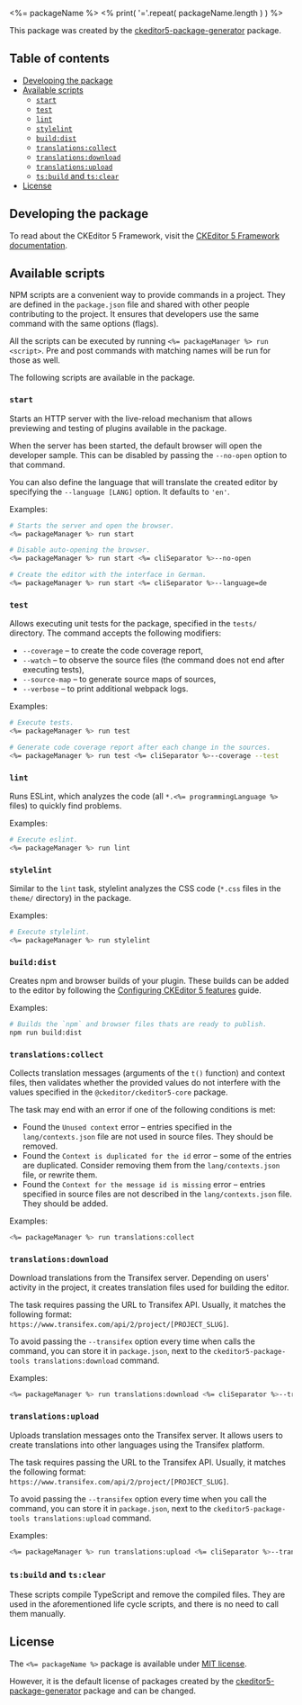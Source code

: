 <%= packageName %>
<% print( '='.repeat( packageName.length ) ) %>

This package was created by the [ckeditor5-package-generator](https://www.npmjs.com/package/ckeditor5-package-generator) package.

## Table of contents

* [Developing the package](#developing-the-package)
* [Available scripts](#available-scripts)
  * [`start`](#start)
  * [`test`](#test)
  * [`lint`](#lint)
  * [`stylelint`](#stylelint)
  * [`build:dist`](#builddist)
  * [`translations:collect`](#translationscollect)
  * [`translations:download`](#translationsdownload)
  * [`translations:upload`](#translationsupload)
  * [`ts:build` and `ts:clear`](#tsbuild-and-tsclear)
* [License](#license)

## Developing the package

To read about the CKEditor 5 Framework, visit the [CKEditor 5 Framework documentation](https://ckeditor.com/docs/ckeditor5/latest/framework/index.html).

## Available scripts

NPM scripts are a convenient way to provide commands in a project. They are defined in the `package.json` file and shared with other people contributing to the project. It ensures that developers use the same command with the same options (flags).

All the scripts can be executed by running `<%= packageManager %> run <script>`. Pre and post commands with matching names will be run for those as well.

The following scripts are available in the package.

### `start`

Starts an HTTP server with the live-reload mechanism that allows previewing and testing of plugins available in the package.

When the server has been started, the default browser will open the developer sample. This can be disabled by passing the `--no-open` option to that command.

You can also define the language that will translate the created editor by specifying the `--language [LANG]` option. It defaults to `'en'`.

Examples:

```bash
# Starts the server and open the browser.
<%= packageManager %> run start

# Disable auto-opening the browser.
<%= packageManager %> run start <%= cliSeparator %>--no-open

# Create the editor with the interface in German.
<%= packageManager %> run start <%= cliSeparator %>--language=de
```

### `test`

Allows executing unit tests for the package, specified in the `tests/` directory. The command accepts the following modifiers:

* `--coverage` &ndash; to create the code coverage report,
* `--watch` &ndash; to observe the source files (the command does not end after executing tests),
* `--source-map` &ndash; to generate source maps of sources,
* `--verbose` &ndash; to print additional webpack logs.

Examples:

```bash
# Execute tests.
<%= packageManager %> run test

# Generate code coverage report after each change in the sources.
<%= packageManager %> run test <%= cliSeparator %>--coverage --test
```

### `lint`

Runs ESLint, which analyzes the code (all `*.<%= programmingLanguage %>` files) to quickly find problems.

Examples:

```bash
# Execute eslint.
<%= packageManager %> run lint
```

### `stylelint`

Similar to the `lint` task, stylelint analyzes the CSS code (`*.css` files in the `theme/` directory) in the package.

Examples:

```bash
# Execute stylelint.
<%= packageManager %> run stylelint
```

### `build:dist`

Creates npm and browser builds of your plugin. These builds can be added to the editor by following the [Configuring CKEditor 5 features](https://ckeditor.com/docs/ckeditor5/latest/getting-started/setup/configuration.html) guide.

Examples:

```bash
# Builds the `npm` and browser files thats are ready to publish.
npm run build:dist
```

### `translations:collect`

Collects translation messages (arguments of the `t()` function) and context files, then validates whether the provided values do not interfere with the values specified in the `@ckeditor/ckeditor5-core` package.

The task may end with an error if one of the following conditions is met:

* Found the `Unused context` error &ndash; entries specified in the `lang/contexts.json` file are not used in source files. They should be removed.
* Found the `Context is duplicated for the id` error &ndash; some of the entries are duplicated. Consider removing them from the `lang/contexts.json` file, or rewrite them.
* Found the `Context for the message id is missing` error &ndash; entries specified in source files are not described in the `lang/contexts.json` file. They should be added.

Examples:

```bash
<%= packageManager %> run translations:collect
```

### `translations:download`

Download translations from the Transifex server. Depending on users' activity in the project, it creates translation files used for building the editor.

The task requires passing the URL to Transifex API. Usually, it matches the following format: `https://www.transifex.com/api/2/project/[PROJECT_SLUG]`.

To avoid passing the `--transifex` option every time when calls the command, you can store it in `package.json`, next to the `ckeditor5-package-tools translations:download` command.

Examples:

```bash
<%= packageManager %> run translations:download <%= cliSeparator %>--transifex [API URL]
```

### `translations:upload`

Uploads translation messages onto the Transifex server. It allows users to create translations into other languages using the Transifex platform.

The task requires passing the URL to the Transifex API. Usually, it matches the following format: `https://www.transifex.com/api/2/project/[PROJECT_SLUG]`.

To avoid passing the `--transifex` option every time when you call the command, you can store it in `package.json`, next to the `ckeditor5-package-tools translations:upload` command.

Examples:

```bash
<%= packageManager %> run translations:upload <%= cliSeparator %>--transifex [API URL]
```

### `ts:build` and `ts:clear`

These scripts compile TypeScript and remove the compiled files. They are used in the aforementioned life cycle scripts, and there is no need to call them manually.

## License

The `<%= packageName %>` package is available under [MIT license](https://opensource.org/licenses/MIT).

However, it is the default license of packages created by the [ckeditor5-package-generator](https://www.npmjs.com/package/ckeditor5-package-generator) package and can be changed.
